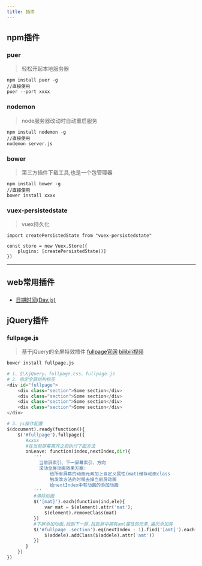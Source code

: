 ```yaml
---
title: 插件
---
```


## npm插件
### puer 
> 轻松开起本地服务器  

```shell
npm install puer -g
//直接使用
puer --port xxxx 
```

### nodemon 
> node服务器改动时自动重启服务  

```shell
npm install nodemon -g
//直接使用
nodemon server.js  
```

### bower 
> 第三方插件下载工具,也是一个包管理器

```shell
npm install bower -g
//直接使用
bower install xxxx
```

### vuex-persistedstate
> vuex持久化

```shell
import createPersistedState from "vuex-persistedstate"

const store = new Vuex.Store({
    plugins: [createPersistedState()]
})
```
---
## web常用插件
### 
+ [日期时间(Day.js)](https://www.cnblogs.com/cjrfan/p/9154539.html)

## jQuery插件
### fullpage.js 
> 基于jQuery的全屏特效插件 [fullpage官网](http://fullpage.81hu.com/)  [bilibili视频](https://www.bilibili.com/video/BV1Ks411V7Kg?p=49)

```python
bower install fullpage.js

# 1、引入jQuery、fullpage.css、fullpage.js
# 2、指定全屏结构标签
<div id="fullpage">
    <div class="section">Some section</div>
    <div class="section">Some section</div>
    <div class="section">Some section</div>
    <div class="section">Some section</div>
</div>

# 3、js操作配置
$(document).ready(function(){
    $('#fullpage').fullpage({
       #xxxx
       #在当前屏幕离开之前执行下面方法
       onLeave: function(index,nextIndex,dir){
          '''
            当前屏索引、下一屏幕索引、方向
            滚动全屏动画效果方案:
                给所有屏幕的动画元素加上自定义属性(mat)储存动画class
                触发改方法的时候去掉当前屏动画
                给nextIndex中有动画的添加动画
          '''
          #清除动画
          $('[mat]').each(function(ind,ele){
              var mat = $(element).attr('mat');
              $(element).removeClass(mat)
          })
          #下屏添加动画,找到下一屏,找到屏中拥有amt属性的元素,遍历添加类
          $('#fullpage .section').eq(nextIndex - 1).find('[amt]').each(function(addi,addele){
              $(addele).addClass($(addele).attr('amt'))
          })
       }
    })
})
```



